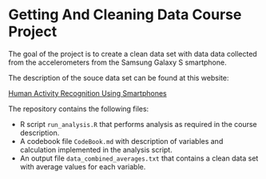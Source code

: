 # Getting And Cleaning Data Course Project

The goal of the project is to create a clean data set with data data collected from the accelerometers from the Samsung Galaxy S smartphone.

The description of the souce data set can be found at this website: 

[Human Activity Recognition Using Smartphones](http://archive.ics.uci.edu/ml/datasets/Human+Activity+Recognition+Using+Smartphones/)

The repository contains the following files:
* R script `run_analysis.R` that performs analysis as required in the course description.
* A codebook file `CodeBook.md` with description of variables and calculation implemented in the analysis script.
* An output file `data_combined_averages.txt` that contains a clean data set with average values for each variable.
